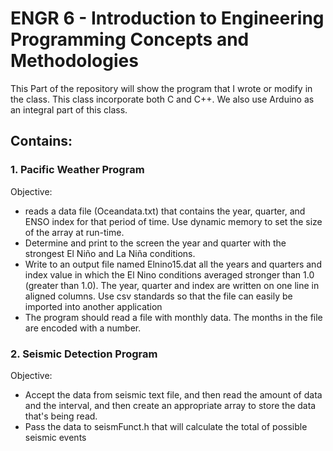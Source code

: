 # ENGR 6 - Introduction to Engineering Programming Concepts and Methodologies
This Part of the repository will show the program that I wrote or modify in the class. This class incorporate both C and C++. We also use Arduino as an integral part of this class. 

## Contains:
### 1. Pacific Weather Program
Objective:
- reads a data file (Oceandata.txt) that contains the year, quarter, and ENSO index for that period of time. Use dynamic memory to set the size of the array at run-time.
- Determine and print to the screen the year and quarter with the strongest El Niño and La Niña conditions.
- Write to an output file named Elnino15.dat all the years and quarters and index value in which the El Nino conditions averaged stronger than 1.0 (greater than 1.0).
  The year, quarter and index are written on one line in aligned columns. Use csv standards so that the file can easily be imported into another application
- The program should read a file with monthly data. The months in the file are encoded with a number.

### 2. Seismic Detection Program
Objective:
- Accept the data from seismic text file, and then read the amount of data and the interval, and then create an appropriate array to store the data that's being read.
- Pass the data to seismFunct.h that will calculate the total of possible seismic events
